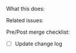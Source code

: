 What this does:

<!-- Describe the PR -->

Related issues:

<!-- Provide links to any related issues or issues being closed by this PR -->

Pre/Post merge checklist:

- [ ] Update change log
